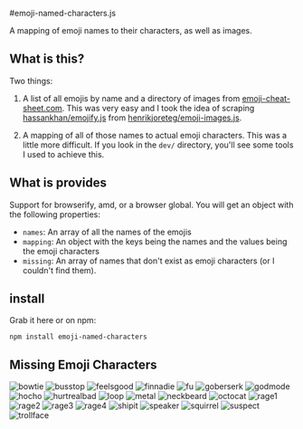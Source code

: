 #emoji-named-characters.js

A mapping of emoji names to their characters, as well as images.

## What is this?

Two things:

1. A list of all emojis by name and a directory of images from [emoji-cheat-sheet.com](http://www.emoji-cheat-sheet.com). This was very easy and I took the idea of scraping [hassankhan/emojify.js](https://github.com/hassankhan/emojify.js) from [henrikjoreteg/emoji-images.js](https://github.com/henrikjoreteg/emoji-images.js).

2. A mapping of all of those names to actual emoji characters. This was a little more difficult. If you look in the `dev/` directory, you'll see some tools I used to achieve this.


## What is provides

Support for browserify, amd, or a browser global. You will get an object with the following properties:

- `names`: An array of all the names of the emojis
- `mapping`: An object with the keys being the names and the values being the emoji characters
- `missing`: An array of names that don't exist as emoji characters (or I couldn't find them).


## install

Grab it here or on npm:

```
npm install emoji-named-characters
```

## Missing Emoji Characters

![bowtie](https://raw.githubusercontent.com/lukekarrys/emoji-named-characters/master/pngs/bowtie.png) ![busstop](https://raw.githubusercontent.com/lukekarrys/emoji-named-characters/master/pngs/busstop.png) ![feelsgood](https://raw.githubusercontent.com/lukekarrys/emoji-named-characters/master/pngs/feelsgood.png) ![finnadie](https://raw.githubusercontent.com/lukekarrys/emoji-named-characters/master/pngs/finnadie.png) ![fu](https://raw.githubusercontent.com/lukekarrys/emoji-named-characters/master/pngs/fu.png) ![goberserk](https://raw.githubusercontent.com/lukekarrys/emoji-named-characters/master/pngs/goberserk.png) ![godmode](https://raw.githubusercontent.com/lukekarrys/emoji-named-characters/master/pngs/godmode.png) ![hocho](https://raw.githubusercontent.com/lukekarrys/emoji-named-characters/master/pngs/hocho.png) ![hurtrealbad](https://raw.githubusercontent.com/lukekarrys/emoji-named-characters/master/pngs/hurtrealbad.png) ![loop](https://raw.githubusercontent.com/lukekarrys/emoji-named-characters/master/pngs/loop.png) ![metal](https://raw.githubusercontent.com/lukekarrys/emoji-named-characters/master/pngs/metal.png) ![neckbeard](https://raw.githubusercontent.com/lukekarrys/emoji-named-characters/master/pngs/neckbeard.png) ![octocat](https://raw.githubusercontent.com/lukekarrys/emoji-named-characters/master/pngs/octocat.png) ![rage1](https://raw.githubusercontent.com/lukekarrys/emoji-named-characters/master/pngs/rage1.png) ![rage2](https://raw.githubusercontent.com/lukekarrys/emoji-named-characters/master/pngs/rage2.png) ![rage3](https://raw.githubusercontent.com/lukekarrys/emoji-named-characters/master/pngs/rage3.png) ![rage4](https://raw.githubusercontent.com/lukekarrys/emoji-named-characters/master/pngs/rage4.png) ![shipit](https://raw.githubusercontent.com/lukekarrys/emoji-named-characters/master/pngs/shipit.png) ![speaker](https://raw.githubusercontent.com/lukekarrys/emoji-named-characters/master/pngs/speaker.png) ![squirrel](https://raw.githubusercontent.com/lukekarrys/emoji-named-characters/master/pngs/squirrel.png) ![suspect](https://raw.githubusercontent.com/lukekarrys/emoji-named-characters/master/pngs/suspect.png) ![trollface](https://raw.githubusercontent.com/lukekarrys/emoji-named-characters/master/pngs/trollface.png)
